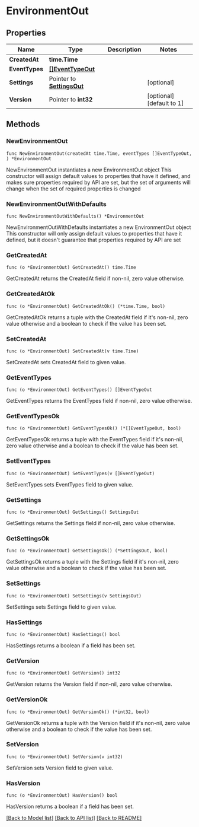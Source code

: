 # EnvironmentOut

## Properties

Name | Type | Description | Notes
------------ | ------------- | ------------- | -------------
**CreatedAt** | **time.Time** |  | 
**EventTypes** | [**[]EventTypeOut**](EventTypeOut.md) |  | 
**Settings** | Pointer to [**SettingsOut**](SettingsOut.md) |  | [optional] 
**Version** | Pointer to **int32** |  | [optional] [default to 1]

## Methods

### NewEnvironmentOut

`func NewEnvironmentOut(createdAt time.Time, eventTypes []EventTypeOut, ) *EnvironmentOut`

NewEnvironmentOut instantiates a new EnvironmentOut object
This constructor will assign default values to properties that have it defined,
and makes sure properties required by API are set, but the set of arguments
will change when the set of required properties is changed

### NewEnvironmentOutWithDefaults

`func NewEnvironmentOutWithDefaults() *EnvironmentOut`

NewEnvironmentOutWithDefaults instantiates a new EnvironmentOut object
This constructor will only assign default values to properties that have it defined,
but it doesn't guarantee that properties required by API are set

### GetCreatedAt

`func (o *EnvironmentOut) GetCreatedAt() time.Time`

GetCreatedAt returns the CreatedAt field if non-nil, zero value otherwise.

### GetCreatedAtOk

`func (o *EnvironmentOut) GetCreatedAtOk() (*time.Time, bool)`

GetCreatedAtOk returns a tuple with the CreatedAt field if it's non-nil, zero value otherwise
and a boolean to check if the value has been set.

### SetCreatedAt

`func (o *EnvironmentOut) SetCreatedAt(v time.Time)`

SetCreatedAt sets CreatedAt field to given value.


### GetEventTypes

`func (o *EnvironmentOut) GetEventTypes() []EventTypeOut`

GetEventTypes returns the EventTypes field if non-nil, zero value otherwise.

### GetEventTypesOk

`func (o *EnvironmentOut) GetEventTypesOk() (*[]EventTypeOut, bool)`

GetEventTypesOk returns a tuple with the EventTypes field if it's non-nil, zero value otherwise
and a boolean to check if the value has been set.

### SetEventTypes

`func (o *EnvironmentOut) SetEventTypes(v []EventTypeOut)`

SetEventTypes sets EventTypes field to given value.


### GetSettings

`func (o *EnvironmentOut) GetSettings() SettingsOut`

GetSettings returns the Settings field if non-nil, zero value otherwise.

### GetSettingsOk

`func (o *EnvironmentOut) GetSettingsOk() (*SettingsOut, bool)`

GetSettingsOk returns a tuple with the Settings field if it's non-nil, zero value otherwise
and a boolean to check if the value has been set.

### SetSettings

`func (o *EnvironmentOut) SetSettings(v SettingsOut)`

SetSettings sets Settings field to given value.

### HasSettings

`func (o *EnvironmentOut) HasSettings() bool`

HasSettings returns a boolean if a field has been set.

### GetVersion

`func (o *EnvironmentOut) GetVersion() int32`

GetVersion returns the Version field if non-nil, zero value otherwise.

### GetVersionOk

`func (o *EnvironmentOut) GetVersionOk() (*int32, bool)`

GetVersionOk returns a tuple with the Version field if it's non-nil, zero value otherwise
and a boolean to check if the value has been set.

### SetVersion

`func (o *EnvironmentOut) SetVersion(v int32)`

SetVersion sets Version field to given value.

### HasVersion

`func (o *EnvironmentOut) HasVersion() bool`

HasVersion returns a boolean if a field has been set.


[[Back to Model list]](../README.md#documentation-for-models) [[Back to API list]](../README.md#documentation-for-api-endpoints) [[Back to README]](../README.md)


